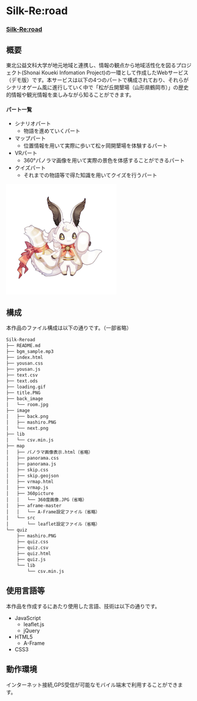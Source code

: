 Silk-Re:road
===============
### [Silk-Re:road](https://ryusei-jp-y.github.io/portfolio/Silk-Reroad/index.html)
## 概要
東北公益文科大学が地元地域と連携し、情報の観点から地域活性化を図るプロジェクト(Shonai Koueki Infomation Project)の一環として作成したWebサービス（デモ版）です。本サービスは以下の4つのパートで構成されており、それらがシナリオゲーム風に進行していく中で「松が丘開墾場（山形県鶴岡市）」の歴史的情報や観光情報を楽しみながら知ることができます。
#### パート一覧
* シナリオパート
    - 物語を進めていくパート
* マップパート
    - 位置情報を用いて実際に歩いて松ヶ岡開墾場を体験するパート
* VRパート
    - 360°パノラマ画像を用いて実際の景色を体感することができるパート
* クイズパート
    - それまでの物語等で得た知識を用いてクイズを行うパート
<img src="image/mashiro.PNG" alt="ましろちゃん" width="300">

## 構成
本作品のファイル構成は以下の通りです。（一部省略）
```
Silk-Reroad
├── README.md
├── bgm_sample.mp3
├── index.html
├── yousan.css
├── yousan.js
├── text.csv
├── text.ods
├── loading.gif
├── title.PNG
├── back_image
│   └── room.jpg
├── image
│   ├── back.png
│   ├── mashiro.PNG
│   └── next.png
├── lib
│   └── csv.min.js
├── map
│   ├── パノラマ画像表示.html（省略）
│   ├── panorama.css
│   ├── panorama.js
│   ├── skip.css
│   ├── skip.geojson
│   ├── vrmap.html
│   ├── vrmap.js
│   ├── 360picture
│   │   └── 360度画像.JPG（省略）
│   ├── aframe-master
│   │   └── A-Frame設定ファイル（省略）
│   └── src
│       └── leaflet設定ファイル（省略）
└── quiz
    ├── mashiro.PNG
    ├── quiz.css
    ├── quiz.csv
    ├── quiz.html
    ├── quiz.js
    └── lib
        └── csv.min.js

```

## 使用言語等
本作品を作成するにあたり使用した言語、技術は以下の通りです。
* JavaScript
  - leaflet.js
  - jQuery
* HTML5
  - A-Frame
* CSS3

## 動作環境
インターネット接続,GPS受信が可能なモバイル端末で利用することができます。
